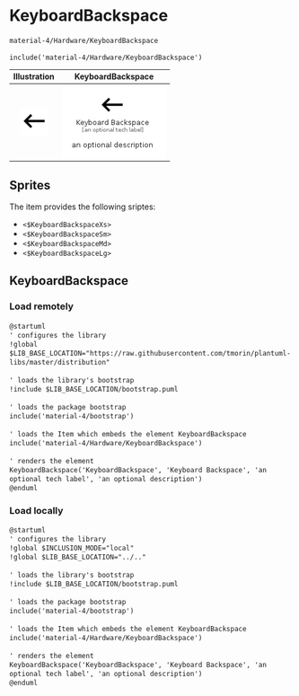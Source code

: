 # KeyboardBackspace


```text
material-4/Hardware/KeyboardBackspace
```

```text
include('material-4/Hardware/KeyboardBackspace')
```



| Illustration | KeyboardBackspace |
| :---: | :---: |
| ![illustration for Illustration](../../material-4/Hardware/KeyboardBackspace.png) | ![illustration for KeyboardBackspace](../../material-4/Hardware/KeyboardBackspace.Local.png) |



## Sprites
The item provides the following sriptes:

- `<$KeyboardBackspaceXs>`
- `<$KeyboardBackspaceSm>`
- `<$KeyboardBackspaceMd>`
- `<$KeyboardBackspaceLg>`





## KeyboardBackspace

### Load remotely
```plantuml
@startuml
' configures the library
!global $LIB_BASE_LOCATION="https://raw.githubusercontent.com/tmorin/plantuml-libs/master/distribution"

' loads the library's bootstrap
!include $LIB_BASE_LOCATION/bootstrap.puml

' loads the package bootstrap
include('material-4/bootstrap')

' loads the Item which embeds the element KeyboardBackspace
include('material-4/Hardware/KeyboardBackspace')

' renders the element
KeyboardBackspace('KeyboardBackspace', 'Keyboard Backspace', 'an optional tech label', 'an optional description')
@enduml
```

### Load locally
```plantuml
@startuml
' configures the library
!global $INCLUSION_MODE="local"
!global $LIB_BASE_LOCATION="../.."

' loads the library's bootstrap
!include $LIB_BASE_LOCATION/bootstrap.puml

' loads the package bootstrap
include('material-4/bootstrap')

' loads the Item which embeds the element KeyboardBackspace
include('material-4/Hardware/KeyboardBackspace')

' renders the element
KeyboardBackspace('KeyboardBackspace', 'Keyboard Backspace', 'an optional tech label', 'an optional description')
@enduml
```

